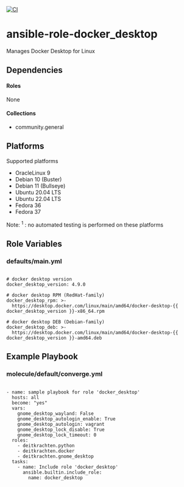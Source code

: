 [![CI](https://github.com/de-it-krachten/ansible-role-docker_desktop/workflows/CI/badge.svg?event=push)](https://github.com/de-it-krachten/ansible-role-docker_desktop/actions?query=workflow%3ACI)


# ansible-role-docker_desktop

Manages Docker Desktop for Linux



## Dependencies

#### Roles
None

#### Collections
- community.general

## Platforms

Supported platforms

- OracleLinux 9
- Debian 10 (Buster)
- Debian 11 (Bullseye)
- Ubuntu 20.04 LTS
- Ubuntu 22.04 LTS
- Fedora 36
- Fedora 37

Note:
<sup>1</sup> : no automated testing is performed on these platforms

## Role Variables
### defaults/main.yml
<pre><code>
# docker desktop version
docker_desktop_version: 4.9.0

# docker desktop RPM (RedHat-family)
docker_desktop_rpm: >-
  https://desktop.docker.com/linux/main/amd64/docker-desktop-{{ docker_desktop_version }}-x86_64.rpm

# docker desktop DEB (Debian-family)
docker_desktop_deb: >-
  https://desktop.docker.com/linux/main/amd64/docker-desktop-{{ docker_desktop_version }}-amd64.deb
</pre></code>




## Example Playbook
### molecule/default/converge.yml
<pre><code>
- name: sample playbook for role 'docker_desktop'
  hosts: all
  become: "yes"
  vars:
    gnome_desktop_wayland: False
    gnome_desktop_autologin_enable: True
    gnome_desktop_autologin: vagrant
    gnome_desktop_lock_disable: True
    gnome_desktop_lock_timeout: 0
  roles:
    - deitkrachten.python
    - deitkrachten.docker
    - deitkrachten.gnome_desktop
  tasks:
    - name: Include role 'docker_desktop'
      ansible.builtin.include_role:
        name: docker_desktop
</pre></code>
